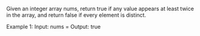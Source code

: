Given an integer array nums, return true if any value appears at least twice in the array, and return false if every element is distinct.

Example 1: Input: nums =     Output: true